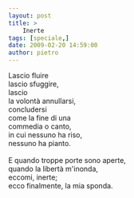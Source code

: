 ```yaml
---
layout: post
title: >
    Inerte
tags: [speciale,]
date: 2009-02-20 14:59:00
author: pietro
---
```

Lascio fluire<br/>lascio sfuggire,<br/>lascio<br/>la volontà annullarsi,<br/>concludersi<br/>come la fine di una<br/>commedia o canto,<br/>in cui nessuno ha riso,<br/>nessuno ha pianto.<br/><br/>E quando troppe porte sono aperte,<br/>quando la libertà m'inonda,<br/>eccomi, inerte;<br/>ecco finalmente, la mia sponda.
